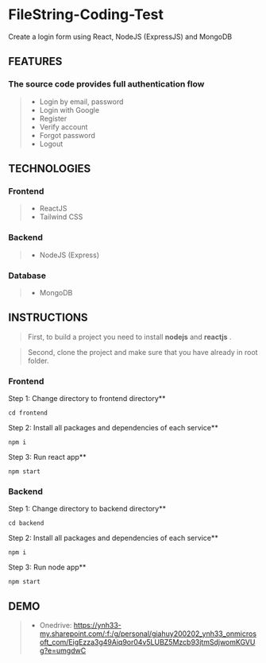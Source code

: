 # FileString-Coding-Test
Create a login form using React, NodeJS (ExpressJS) and MongoDB



## FEATURES
### The source code provides full authentication flow

> - Login by email, password
> - Login with Google
> - Register
> - Verify account
> - Forgot password
> - Logout

## TECHNOLOGIES

### Frontend

> - ReactJS
> - Tailwind CSS

### Backend

> - NodeJS (Express)

### Database

> - MongoDB

## INSTRUCTIONS

> First, to build a project you need to install **nodejs** and **reactjs** .

> Second, clone the project and make sure that you have already in root folder.


### Frontend

Step 1: Change directory to frontend directory**

```console
cd frontend
```

Step 2: Install all packages and dependencies of each service**

```console
npm i
```

Step 3: Run react app**

```console
npm start
```

### Backend

Step 1: Change directory to backend directory**

```console
cd backend
```

Step 2: Install all packages and dependencies of each service**

```console
npm i
```

Step 3: Run node app**

```console
npm start

```
## DEMO
> - Onedrive: https://ynh33-my.sharepoint.com/:f:/g/personal/giahuy200202_ynh33_onmicrosoft_com/EigEzza3g49Aiq9or04v5LUBZ5Mzcb93jtmSdjwomKGVUg?e=umgdwC





